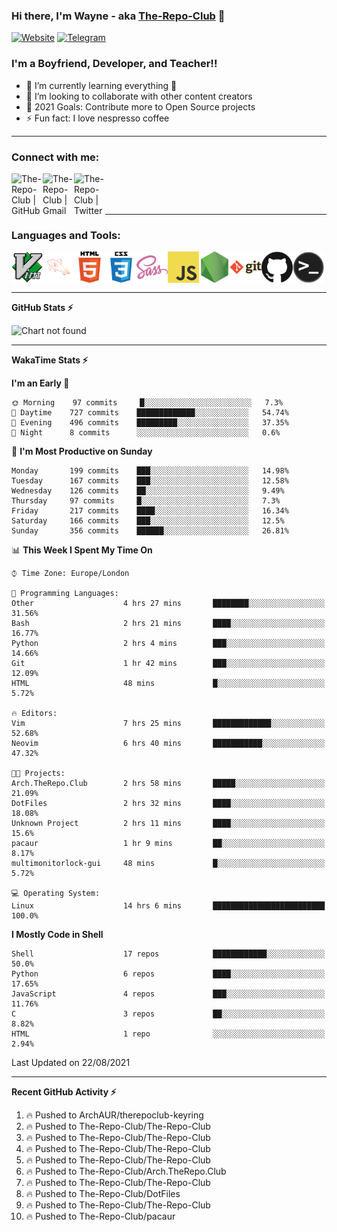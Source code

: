 ### Hi there, I'm Wayne - aka [The-Repo-Club][website] 👋

[![Website](https://img.shields.io/website?label=github.com/The-Repo-Club/&color=orange&style=flat-square&url=https://github.com/The-Repo-Club/)][website]
[![Telegram](https://img.shields.io/badge/Chat%20on-Telegram-orange.svg?color=orange&logo=telegram&style=flat-square)][telegram]

### I'm a Boyfriend, Developer, and Teacher!!

- 🌱 I’m currently learning everything 🤣
- 👯 I’m looking to collaborate with other content creators
- 🥅 2021 Goals: Contribute more to Open Source projects
- ⚡ Fun fact: I love nespresso coffee

---
### Connect with me:

[<img align="left" alt="The-Repo-Club | GitHub" width="50px" src="https://cdn.jsdelivr.net/npm/simple-icons@v3/icons/github.svg" />][website]
[<img align="left" alt="The-Repo-Club | Gmail" width="50px" src="https://cdn.jsdelivr.net/npm/simple-icons@v3/icons/gmail.svg" />][email]
[<img align="left" alt="The-Repo-Club | Twitter" width="50px" src="https://cdn.jsdelivr.net/npm/simple-icons@v3/icons/telegram.svg" />][telegram]

[website]: https://github.com/The-Repo-Club/
[email]: mailto:wayne6324@gmail.com
[telegram]: https://t.me/TheRepoClub

<br />
<br />
<br />

---
### Languages and Tools:

<img align="left" alt="Vim" width="50px" src="https://raw.githubusercontent.com/github/explore/80688e429a7d4ef2fca1e82350fe8e3517d3494d/topics/vim/vim.png" />
<img align="left" alt="Fish" width="50px" src="https://raw.githubusercontent.com/github/explore/80688e429a7d4ef2fca1e82350fe8e3517d3494d/topics/fish/fish.png" />
<img align="left" alt="HTML5" width="50px" src="https://raw.githubusercontent.com/github/explore/80688e429a7d4ef2fca1e82350fe8e3517d3494d/topics/html/html.png" />
<img align="left" alt="CSS3" width="50px" src="https://raw.githubusercontent.com/github/explore/80688e429a7d4ef2fca1e82350fe8e3517d3494d/topics/css/css.png" />
<img align="left" alt="Sass" width="50px" src="https://raw.githubusercontent.com/github/explore/80688e429a7d4ef2fca1e82350fe8e3517d3494d/topics/sass/sass.png" />
<img align="left" alt="JavaScript" width="50px" src="https://raw.githubusercontent.com/github/explore/80688e429a7d4ef2fca1e82350fe8e3517d3494d/topics/javascript/javascript.png" />
<img align="left" alt="Node.js" width="50px" src="https://raw.githubusercontent.com/github/explore/80688e429a7d4ef2fca1e82350fe8e3517d3494d/topics/nodejs/nodejs.png" />
<img align="left" alt="Git" width="50px" src="https://raw.githubusercontent.com/github/explore/80688e429a7d4ef2fca1e82350fe8e3517d3494d/topics/git/git.png" />
<img align="left" alt="GitHub" width="50px" src="https://raw.githubusercontent.com/github/explore/78df643247d429f6cc873026c0622819ad797942/topics/github/github.png" />
<img align="left" alt="Terminal" width="50px" src="https://raw.githubusercontent.com/github/explore/80688e429a7d4ef2fca1e82350fe8e3517d3494d/topics/terminal/terminal.png" />

<br />
<br />
<br />

---

**GitHub Stats ⚡**

![Chart not found](https://github-readme-stats.vercel.app/api?username=The-Repo-Club&theme=tokyonight&show_icons=true&count_private=true&hide_border=true&include_all_commits=true&custom_title=The-Repo-Club%27s+GitHub+Stats)


---

**WakaTime Stats ⚡**

<!--START_SECTION:waka-->
**I'm an Early 🐤** 

```text
🌞 Morning    97 commits     █░░░░░░░░░░░░░░░░░░░░░░░░   7.3% 
🌆 Daytime    727 commits    █████████████░░░░░░░░░░░░   54.74% 
🌃 Evening    496 commits    █████████░░░░░░░░░░░░░░░░   37.35% 
🌙 Night      8 commits      ░░░░░░░░░░░░░░░░░░░░░░░░░   0.6%

```
📅 **I'm Most Productive on Sunday** 

```text
Monday       199 commits    ███░░░░░░░░░░░░░░░░░░░░░░   14.98% 
Tuesday      167 commits    ███░░░░░░░░░░░░░░░░░░░░░░   12.58% 
Wednesday    126 commits    ██░░░░░░░░░░░░░░░░░░░░░░░   9.49% 
Thursday     97 commits     █░░░░░░░░░░░░░░░░░░░░░░░░   7.3% 
Friday       217 commits    ████░░░░░░░░░░░░░░░░░░░░░   16.34% 
Saturday     166 commits    ███░░░░░░░░░░░░░░░░░░░░░░   12.5% 
Sunday       356 commits    ██████░░░░░░░░░░░░░░░░░░░   26.81%

```


📊 **This Week I Spent My Time On** 

```text
⌚︎ Time Zone: Europe/London

💬 Programming Languages: 
Other                    4 hrs 27 mins       ████████░░░░░░░░░░░░░░░░░   31.56% 
Bash                     2 hrs 21 mins       ████░░░░░░░░░░░░░░░░░░░░░   16.77% 
Python                   2 hrs 4 mins        ███░░░░░░░░░░░░░░░░░░░░░░   14.66% 
Git                      1 hr 42 mins        ███░░░░░░░░░░░░░░░░░░░░░░   12.09% 
HTML                     48 mins             █░░░░░░░░░░░░░░░░░░░░░░░░   5.72%

🔥 Editors: 
Vim                      7 hrs 25 mins       █████████████░░░░░░░░░░░░   52.68% 
Neovim                   6 hrs 40 mins       ███████████░░░░░░░░░░░░░░   47.32%

🐱‍💻 Projects: 
Arch.TheRepo.Club        2 hrs 58 mins       █████░░░░░░░░░░░░░░░░░░░░   21.09% 
DotFiles                 2 hrs 32 mins       ████░░░░░░░░░░░░░░░░░░░░░   18.08% 
Unknown Project          2 hrs 11 mins       ████░░░░░░░░░░░░░░░░░░░░░   15.6% 
pacaur                   1 hr 9 mins         ██░░░░░░░░░░░░░░░░░░░░░░░   8.17% 
multimonitorlock-gui     48 mins             █░░░░░░░░░░░░░░░░░░░░░░░░   5.72%

💻 Operating System: 
Linux                    14 hrs 6 mins       █████████████████████████   100.0%

```

**I Mostly Code in Shell** 

```text
Shell                    17 repos            ████████████░░░░░░░░░░░░░   50.0% 
Python                   6 repos             ████░░░░░░░░░░░░░░░░░░░░░   17.65% 
JavaScript               4 repos             ███░░░░░░░░░░░░░░░░░░░░░░   11.76% 
C                        3 repos             ██░░░░░░░░░░░░░░░░░░░░░░░   8.82% 
HTML                     1 repo              ░░░░░░░░░░░░░░░░░░░░░░░░░   2.94%

```



 Last Updated on 22/08/2021
<!--END_SECTION:waka-->

---

**Recent GitHub Activity :zap:**

<!--START_SECTION:activity-->
1. 🔥 Pushed to ArchAUR/therepoclub-keyring
2. 🔥 Pushed to The-Repo-Club/The-Repo-Club
3. 🔥 Pushed to The-Repo-Club/The-Repo-Club
4. 🔥 Pushed to The-Repo-Club/The-Repo-Club
5. 🔥 Pushed to The-Repo-Club/The-Repo-Club
6. 🔥 Pushed to The-Repo-Club/Arch.TheRepo.Club
7. 🔥 Pushed to The-Repo-Club/The-Repo-Club
8. 🔥 Pushed to The-Repo-Club/DotFiles
9. 🔥 Pushed to The-Repo-Club/The-Repo-Club
10. 🔥 Pushed to The-Repo-Club/pacaur
<!--END_SECTION:activity-->